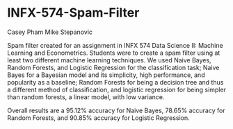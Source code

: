 # INFX-574-Spam-Filter

Casey Pham
Mike Stepanovic

Spam filter created for an assignment in INFX 574 Data Science II: Machine Learning and Econometrics. Students were to create a spam filter using at least two different machine learning techniques. We used Naive Bayes, Random Forests, and Logistic Regression for the classification task; Naive Bayes for a Bayesian model and its simplicity, high performance, and popularity as a baseline; Random Forests for being a decision tree and thus a different method of classification, and logistic regression for being simpler than random forests, a linear model, with low variance.

Overall results are a 95.12% accuracy for Naive Bayes, 78.65% accuracy for Random Forests, and 90.85% accuracy for Logistic Regression.
